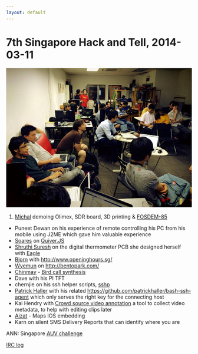 ```yaml
---
layout: default
---
```

7th Singapore Hack and Tell, 2014-03-11
=======================================

<img src=poster.jpg>

1. <a href=michal.jpg>Michal</a> demoing Olimex, SDR board, 3D printing & [FOSDEM-85](https://www.olimex.com/Products/Duino/AVR/FOSDEM-85/open-source-hardware)
* Puneet Dewan on his experience of remote controlling his PC from his mobile using J2ME which gave him valuable experience
* <a href=soares.jpg>Soares</a> on [Quiver.JS](https://github.com/quiverjs)
* <a href=shruthi.jpg>Shruthi Suresh</a> on the digital thermometer PCB she designed herself with <a href="https://en.wikipedia.org/wiki/EAGLE_(program)">Eagle</a>
* <a href=bjorn.jpg>Bjorn</a> with <http://www.openinghours.sg/>
* <a href=wyemun.jpg>Wyemun</a> on <http://bentopark.com/>
* <a href=http://chinpen.net/>Chinmay</a> - [Bird call synthesis](http://notthetup.github.io/birds/)
* Dave with his PI TFT
* chernjie on his ssh helper scripts, [sshp](https://github.com/chernjie/sshp)
* <a href=http://haller.ws/>Patrick Haller</a> with his related <https://github.com/patrickhaller/bash-ssh-agent> which only serves the right key for the connecting host
* Kai Hendry with [Crowd source video annotation](http://video.geekout.org.uk/) a tool to collect video metadata, to help with editing clips later
* <a href=aizat.jpg>Aizat</a> - Maps IOS embedding
* Karn on silent SMS Delivery Reports that can identify where you are


ANN: Singapore [<abbr title="Autonomous underwater vehicle">AUV</abbr> challenge](http://ewh.ieee.org/r10/singapore/oes/sauvc/)


<a href=irc.txt>IRC log</a>
